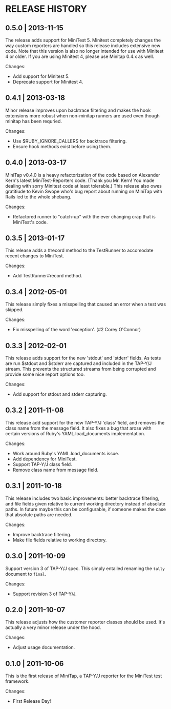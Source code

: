 # RELEASE HISTORY

## 0.5.0 | 2013-11-15

The release adds support for MiniTest 5. Minitest completely 
changes the way custom reporters are handled so this release
includes extensive new code. Note that this version is also
no longer intended for use with Minitest 4 or older. If you
are using Minitest 4, please use Minitap 0.4.x as well.

Changes:

* Add support for Minitest 5.
* Deprecate support for Minitest 4.


## 0.4.1 | 2013-03-18

Minor release improves upon backtrace filtering and makes
the hook extensions more robust when non-minitap runners
are used even though minitap has been requried.

Changes:

* Use $RUBY_IGNORE_CALLERS for backtrace filtering.
* Ensure hook methods exist before using them.
 

## 0.4.0 | 2013-03-17

MiniTap v0.4.0 is a heavy refactorization of the code based on
Alexander Kern's latest MiniTest-Reporters code. (Thank you
Mr. Kern! You made dealing with sorry Minitest code at least
tolerable.) This release also owes gratitiude to Kevin Swope
who's bug report about running on MiniTap with Rails led to
the whole shebang.

Changes:

* Refactored runner to "catch-up" with the ever changing 
  crap that is MiniTest's code.


## 0.3.5 | 2013-01-17

This release adds a #record method to the TestRunner to accomodate 
recent changes to MiniTest.

Changes:

* Add TestRunner#record method.


## 0.3.4 | 2012-05-01

This release simply fixes a misspelling that caused an error
when a test was skipped.

Changes:

* Fix misspelling of the word 'exception'. (#2 Corey O'Connor)


## 0.3.3 | 2012-02-01

This release adds support for the new 'stdout' and 'stderr' fields.
As tests are run $stdout and $stderr are captured and included in
the TAP-Y/J stream. This prevents the structured streams from being
corrupted and provide some nice report options too.

Changes:

* Add support for stdout and stderr capturing.


## 0.3.2 | 2011-11-08

This release add support for the new TAP-Y/J 'class' field, and removes
the class name from the message field. It also fixes a bug that
arose with certain versions of Ruby's YAML.load_documents implementation.

Changes:

* Work around Ruby's YAML.load_documents issue.
* Add dependency for MiniTest.
* Support TAP-Y/J class field.
* Remove class name from message field.


## 0.3.1 | 2011-10-18

This release includes two basic improvements: better backtrace filtering,
and file fields given relative to current working directory instead of
absolute paths. In future maybe this can be configurable, if someone makes
the case that absolute paths are needed.

Changes:

* Improve backtrace filtering.
* Make file fields relative to working directory.


## 0.3.0 | 2011-10-09

Support version 3 of TAP-Y/J spec. This simply entailed renaming
the `tally` document to `final`.

Changes:

* Support revision 3 of TAP-Y/J.


## 0.2.0 | 2011-10-07

This release adjusts how the customer reporter classes
should be used. It's actually a very minor release under 
the hood.

Changes:

* Adjust usage documentation.


## 0.1.0 | 2011-10-06

This is the first release of MiniTap, a TAP-Y/J reporter
for the MiniTest test framework.

Changes:

* First Release Day!
